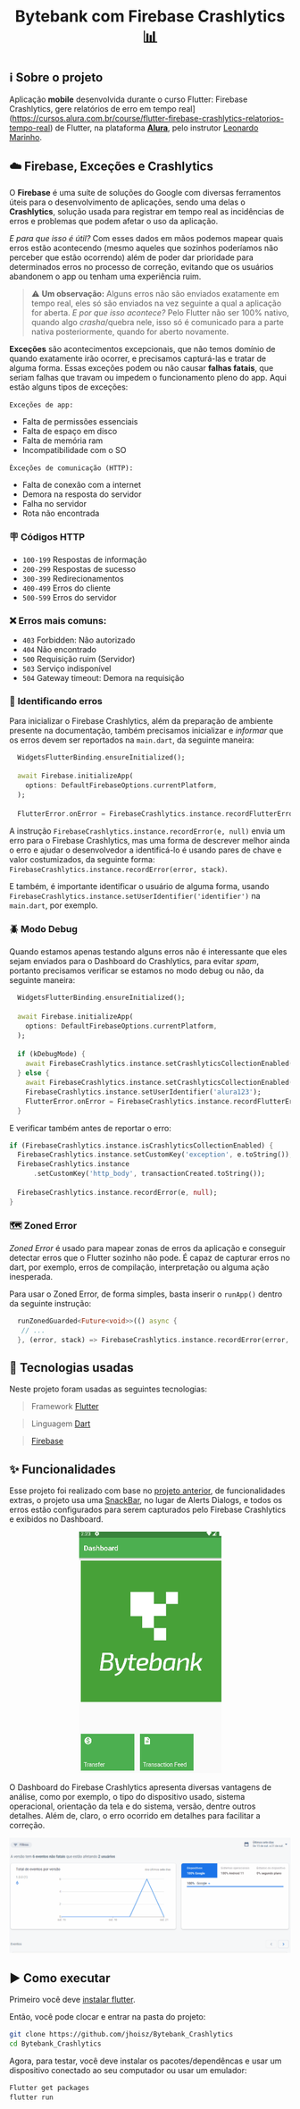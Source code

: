 <h1 align="center"> Bytebank com Firebase Crashlytics 📊 </h1>

## ℹ️ Sobre o projeto

Aplicação **mobile** desenvolvida durante o curso Flutter: Firebase Crashlytics, gere relatórios de erro em tempo real](https://cursos.alura.com.br/course/flutter-firebase-crashlytics-relatorios-tempo-real) de Flutter, na plataforma **[Alura](https://www.alura.com.br/)**, pelo instrutor [Leonardo Marinho](https://cursos.alura.com.br/user/leonardomarinho).

## ☁️ Firebase, Exceções e Crashlytics

O **Firebase** é uma suíte de soluções do Google com diversas ferramentos úteis para o desenvolvimento de aplicações, sendo uma delas o **Crashlytics**, solução usada para registrar em tempo real as incidências de erros e problemas que podem afetar o uso da aplicação.

_E para que isso é útil?_ Com esses dados em mãos podemos mapear quais erros estão acontecendo (mesmo aqueles que sozinhos poderíamos não perceber que estão ocorrendo) além de poder dar prioridade para determinados erros no processo de correção, evitando que os usuários abandonem o app ou tenham uma experiência ruim.

> ⚠️ **Um observação:** Alguns erros não são enviados exatamente em tempo real, eles só são enviados na vez seguinte a qual a aplicação for aberta. _E por que isso acontece?_ Pelo Flutter não ser 100% nativo, quando algo _crasha_/quebra nele, isso só é comunicado para a parte nativa posteriormente, quando for aberto novamente.

**Exceções** são acontecimentos excepcionais, que não temos domínio de quando exatamente irão ocorrer, e precisamos capturá-las e tratar de alguma forma. Essas exceções podem ou não causar **falhas fatais**, que seriam falhas que travam ou impedem o funcionamento pleno do app. Aqui estão alguns tipos de exceções:

`Exceções de app:`

- Falta de permissões essenciais
- Falta de espaço em disco
- Falta de memória ram
- Incompatibilidade com o SO

`Èxceções de comunicação (HTTP):`

- Falta de conexão com a internet
- Demora na resposta do servidor
- Falha no servidor
- Rota não encontrada

### 🪧 Códigos HTTP

- `100-199` Respostas de informação
- `200-299` Respostas de sucesso
- `300-399` Redirecionamentos
- `400-499` Erros do cliente
- `500-599` Erros do servidor

### ❌ Erros mais comuns:

- `403` Forbidden: Não autorizado
- `404` Não encontrado
- `500` Requisição ruim (Servidor)
- `503` Serviço indisponível
- `504` Gateway timeout: Demora na requisição

### 🔎 **Identificando erros**

Para inicializar o Firebase Crashlytics, além da preparação de ambiente presente na documentação, também precisamos inicializar e _informar_ que os erros devem ser reportados na `main.dart`, da seguinte maneira:

```dart
  WidgetsFlutterBinding.ensureInitialized();

  await Firebase.initializeApp(
    options: DefaultFirebaseOptions.currentPlatform,
  );

  FlutterError.onError = FirebaseCrashlytics.instance.recordFlutterError;
```

A instrução `FirebaseCrashlytics.instance.recordError(e, null)` envia um erro para o Firebase Crashlytics, mas uma forma de descrever melhor ainda o erro e ajudar o desenvolvedor a identificá-lo é usando pares de chave e valor costumizados, da seguinte forma: `FirebaseCrashlytics.instance.recordError(error, stack)`.

E também, é importante identificar o usuário de alguma forma, usando `FirebaseCrashlytics.instance.setUserIdentifier('identifier')` na `main.dart`, por exemplo.

### 🪲 **Modo Debug**

Quando estamos apenas testando alguns erros não é interessante que eles sejam enviados para o Dashboard do Crashlytics, para evitar _spam_, portanto precisamos verificar se estamos no modo debug ou não, da seguinte maneira:

```dart
  WidgetsFlutterBinding.ensureInitialized();

  await Firebase.initializeApp(
    options: DefaultFirebaseOptions.currentPlatform,
  );

  if (kDebugMode) {
    await FirebaseCrashlytics.instance.setCrashlyticsCollectionEnabled(false);
  } else {
    await FirebaseCrashlytics.instance.setCrashlyticsCollectionEnabled(true);
    FirebaseCrashlytics.instance.setUserIdentifier('alura123');
    FlutterError.onError = FirebaseCrashlytics.instance.recordFlutterError;
  }
```

E verificar também antes de reportar o erro:

```dart
if (FirebaseCrashlytics.instance.isCrashlyticsCollectionEnabled) {
  FirebaseCrashlytics.instance.setCustomKey('exception', e.toString());
  FirebaseCrashlytics.instance
      .setCustomKey('http_body', transactionCreated.toString());

  FirebaseCrashlytics.instance.recordError(e, null);
}
```

### 🗺️ Zoned Error

_Zoned Error_ é usado para mapear zonas de erros da aplicação e conseguir detectar erros que o Flutter sozinho não pode. É capaz de capturar erros no dart, por exemplo, erros de compilação, interpretação ou alguma ação inesperada.

Para usar o Zoned Error, de forma simples, basta inserir o `runApp()` dentro da seguinte instrução:

```dart
  runZonedGuarded<Future<void>>(() async {
   // ...
  }, (error, stack) => FirebaseCrashlytics.instance.recordError(error, stack));
```

## :hammer: Tecnologias usadas

Neste projeto foram usadas as seguintes tecnologias:

> Framework [Flutter](https://flutter.dev/)

> Linguagem [Dart](https://dart.dev/)

> [Firebase](https://firebase.google.com/)

## ✨ Funcionalidades
Esse projeto foi realizado com  base no [projeto anterior](https://github.com/jhoisz/Bytebank-api-v2), de funcionalidades extras, o projeto usa uma [SnackBar](https://docs.flutter.dev/cookbook/design/snackbars), no lugar de Alerts Dialogs, e todos os erros estão configurados para serem capturados pelo Firebase Crashlytics e exibidos no Dashboard.

<p align="center">
  <img src="https://github.com/jhoisz/Bytebank_Crashlytics/blob/main/crashlyticsapp.gif" alt= "Gif colorido da aplicação desenvolvida demonstrando os erros possiveis." />
</p>

O Dashboard do Firebase Crashlytics apresenta diversas vantagens de análise, como por exemplo, o tipo do dispositivo usado, sistema operacional, orientação da tela e do sistema, versão, dentre outros detalhes. Além de, claro, o erro ocorrido em detalhes para facilitar a correção.

<p align="center">
  <img src="https://github.com/jhoisz/Bytebank_Crashlytics/blob/main/crashlytics.gif" alt= "Dashboard do Firebase Crashlytics" />
</p>

## :arrow_forward: Como executar

Primeiro você deve [instalar flutter](https://docs.flutter.dev/get-started/install).

Então, você pode clocar e entrar na pasta do projeto:

```bash
git clone https://github.com/jhoisz/Bytebank_Crashlytics
cd Bytebank_Crashlytics
```

Agora, para testar, você deve instalar os pacotes/dependêncas e usar um dispositivo conectado ao seu computador ou usar um emulador:

```bash
Flutter get packages
flutter run
```
